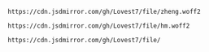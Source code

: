 ```shell[
https://cdn.jsdmirror.com/gh/Lovest7/file/zheng.woff2
```
```shell
https://cdn.jsdmirror.com/gh/Lovest7/file/hm.woff2
```
```
https://cdn.jsdmirror.com/gh/Lovest7/file/
```
